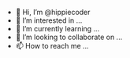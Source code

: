 - 👋 Hi, I’m @hippiecoder
- 👀 I’m interested in ...
- 🌱 I’m currently learning ...
- 💞️ I’m looking to collaborate on ...
- 📫 How to reach me ...

<!---
hippiecoder/hippiecoder is a ✨ special ✨ repository because its `README.md` (this file) appears on your GitHub profile.
You can click the Preview link to take a look at your changes.
--->
